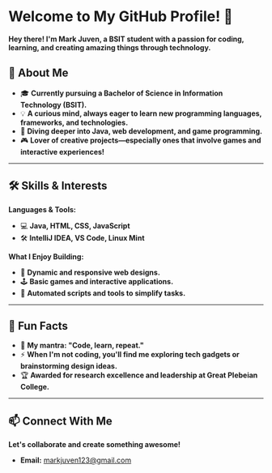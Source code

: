 # Welcome to My GitHub Profile! 👋

**Hey there! I'm Mark Juven, a BSIT student with a passion for coding, learning, and creating amazing things through technology.**

## 🚀 About Me

- 🎓 **Currently pursuing a Bachelor of Science in Information Technology (BSIT).**
- 💡 **A curious mind, always eager to learn new programming languages, frameworks, and technologies.**
- 🌱 **Diving deeper into Java, web development, and game programming.**
- 🎮 **Lover of creative projects—especially ones that involve games and interactive experiences!**

---

## 🛠️ Skills & Interests

**Languages & Tools:**
- 💻 **Java, HTML, CSS, JavaScript**
- 🛠️ **IntelliJ IDEA, VS Code, Linux Mint**

**What I Enjoy Building:**
- 🎨 **Dynamic and responsive web designs.**
- 🕹️ **Basic games and interactive applications.**
- 🤖 **Automated scripts and tools to simplify tasks.**

---

## 🌟 Fun Facts

- 🌈 **My mantra: "Code, learn, repeat."**
- ⚡ **When I'm not coding, you'll find me exploring tech gadgets or brainstorming design ideas.**
- 🏆 **Awarded for research excellence and leadership at Great Plebeian College.**

---

## 📫 Connect With Me

**Let's collaborate and create something awesome!**
- **Email:** markjuven123@gmail.com
